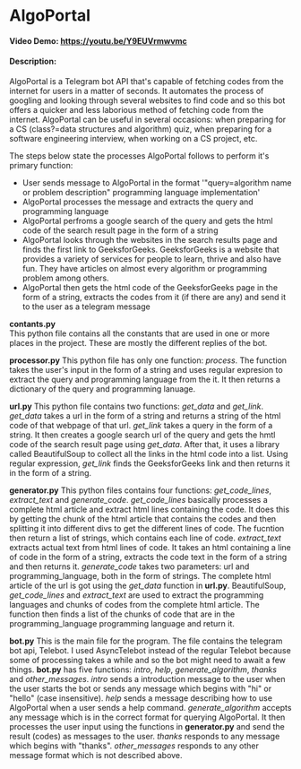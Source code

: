 # AlgoPortal
#### Video Demo: https://youtu.be/Y9EUVrmwvmc
#### Description:
AlgoPortal is a Telegram bot API that's capable of fetching codes from the internet for users in a matter of seconds. It automates the process of googling and looking through several websites to find code and so this bot offers a quicker and less laborious method of fetching code from the internet. AlgoPortal can be useful in several occasions: when preparing for a CS (class?=data structures and algorithm) quiz, when preparing for a software engineering interview, when working on a CS project, etc. 

The steps below state the processes AlgoPortal follows to perform it's primary function:
- User sends message to AlgoPortal in the format '"query=algorithm name or problem description" programming language implementation'
- AlgoPortal processes the message and extracts the query and programming language
- AlgoPortal perfroms a google search of the query and gets the html code of the search result page in the form of a string
- AlgoPortal looks through the websites in the search results page and finds the first link to GeeksforGeeks. GeeksforGeeks is a website that provides a variety of services for people to learn, thrive and also have fun. They have articles on almost every algorithm or programming problem among others. 
- AlgoPortal then gets the html code of the GeeksforGeeks page in the form of a string, extracts the codes from it (if there are any) and send it to the user as a telegram message

**contants.py**  
This python file contains all the constants that are used in one or more places in the project. These are mostly the different replies of the bot. 

**processor.py**
This python file has only one function: *process*. The function takes the user's input in the form of a string and uses regular expresion to extract the query and programming language from the it. It then returns a dictionary of the query and programming lanuage.

**url.py**
This python file contains two functions: *get_data* and *get_link*. 
*get_data* takes a url in the form of a string and returns a string of the html code of that webpage of that url. 
*get_link* takes a query in the form of a string. It then creates a google search url of the query and gets the hmtl code of the search result page using *get_data*. After that, it uses a library called BeautifulSoup to collect all the links in the html code into a list. Using regular expression, *get_link* finds the GeeksforGeeks link and then returns it in the form of a string.

**generator.py** 
This python files contains four functions: *get_code_lines*, *extract_text* and *generate_code*.
*get_code_lines* basically processes a complete html article and extract html lines containing the code. It does this by getting the chunk of the html article that contains the codes and then splitting it into different divs to get the different lines of code. The fucntion then return a list of strings, which contains each line of code.
*extract_text* extracts actual text from html lines of code. It takes an html containing a line of code in the form of a string, extracts the code text in the form of a string and then returns it.
*generate_code* takes two parameters: url and programming_language, both in the form of strings. The complete html article of the url is got using the *get_data* function in **url.py**. BeautifulSoup, *get_code_lines* and *extract_text* are used to extract the programming languages and chunks of codes from the complete html article. The function then finds a list of the chunks of code that are in the programming_language programming language and return it.

**bot.py**
This is the main file for the program. The file contains the telegram bot api, Telebot. I used AsyncTelebot instead of the regular Telebot because some of processing takes a while and so the bot might need to await a few things. **bot.py** has five functions: *intro*, *help*, *generate_algorithm*, *thanks* and *other_messages*. 
*intro* sends a introduction message to the user when the user starts the bot or sends any message which begins with "hi" or "hello" (case insensitive).
*help* sends a message describing how to use AlgoPortal when a user sends a help command.
*generate_algorithm* accepts any message which is in the correct format for querying AlgoPortal. It then processes the user input using the functions in **generator.py** and send the result (codes) as messages to the user.
*thanks* responds to any message which begins with "thanks".
*other_messages* responds to any other message format which is not described above.